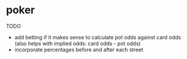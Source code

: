 # poker

TODO
- add betting if it makes sense to calculate pot odds against card odds (also helps with implied odds: card odds - pot odds)
- incorporate percentages before and after each street
